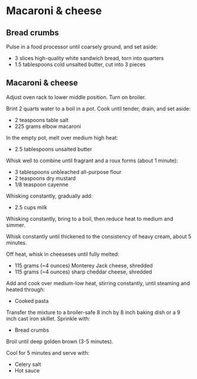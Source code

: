 Macaroni & cheese
=================

Bread crumbs
------------

Pulse in a food processor until coarsely ground, and set aside:

- 3 slices high-quality white sandwich bread, torn into quarters
- 1.5 tablespoons cold unsalted butter, cut into 3 pieces

Macaroni & cheese
-----------------

Adjust oven rack to lower middle position. Turn on broiler.

Brint 2 quarts water to a boil in a pot. Cook until tender, drain, and set aside:

- 2 teaspoons table salt
- 225 grams elbow macaroni

In the empty pot, melt over medium high heat:

- 2.5 tablespoons unsalted butter

Whisk well to combine until fragrant and a roux forms (about 1 minute):

- 3 tablespoons unbleached all-purpose flour
- 2 teaspoons dry mustard
- 1/8 teaspoon cayenne

Whisking constantly, gradually add:

- 2.5 cups milk

Whisking constantly, bring to a boil, then reduce heat to medium and simmer.

Whisk constantly until thickened to the consistency of heavy cream, about 5 minutes.

Off heat, whisk in cheeseses until fully melted:

- 115 grams (~4 ounces) Monterey Jack cheese, shredded
- 115 grams (~4 ounces) sharp cheddar cheese, shredded

Add and cook over medium-low heat, stirring constantly, until steaming and heated through:

- Cooked pasta

Transfer the mixture to a broiler-safe 8 inch by 8 inch baking dish or a 9 inch cast iron skillet. Sprinkle with:

- Bread crumbs

Broil until deep golden brown (3-5 minutes).

Cool for 5 minutes and serve with:

- Celery salt
- Hot sauce
